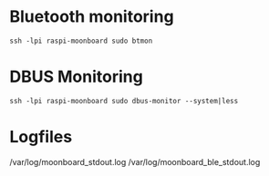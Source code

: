 # Bluetooth monitoring

```
ssh -lpi raspi-moonboard sudo btmon
```

# DBUS Monitoring
```
ssh -lpi raspi-moonboard sudo dbus-monitor --system|less
```

# Logfiles
/var/log/moonboard_stdout.log
/var/log/moonboard_ble_stdout.log